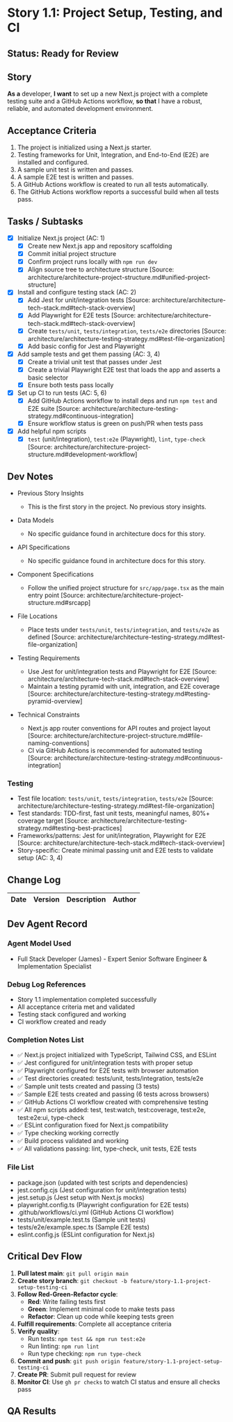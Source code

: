 # Story 1.1: Project Setup, Testing, and CI

## Status: Ready for Review

## Story

**As a** developer, **I want** to set up a new Next.js project with a complete testing suite and a GitHub Actions
workflow, **so that** I have a robust, reliable, and automated development environment.

## Acceptance Criteria

1. The project is initialized using a Next.js starter.
2. Testing frameworks for Unit, Integration, and End-to-End (E2E) are installed and configured.
3. A sample unit test is written and passes.
4. A sample E2E test is written and passes.
5. A GitHub Actions workflow is created to run all tests automatically.
6. The GitHub Actions workflow reports a successful build when all tests pass.

## Tasks / Subtasks

- [x] Initialize Next.js project (AC: 1)
  - [x] Create new Next.js app and repository scaffolding
  - [x] Commit initial project structure
  - [x] Confirm project runs locally with `npm run dev`
  - [x] Align source tree to architecture structure [Source:
        architecture/architecture-project-structure.md#unified-project-structure]
- [x] Install and configure testing stack (AC: 2)
  - [x] Add Jest for unit/integration tests [Source: architecture/architecture-tech-stack.md#tech-stack-overview]
  - [x] Add Playwright for E2E tests [Source: architecture/architecture-tech-stack.md#tech-stack-overview]
  - [x] Create `tests/unit`, `tests/integration`, `tests/e2e` directories [Source:
        architecture/architecture-testing-strategy.md#test-file-organization]
  - [x] Add basic config for Jest and Playwright
- [x] Add sample tests and get them passing (AC: 3, 4)
  - [x] Create a trivial unit test that passes under Jest
  - [x] Create a trivial Playwright E2E test that loads the app and asserts a basic selector
  - [x] Ensure both tests pass locally
- [x] Set up CI to run tests (AC: 5, 6)
  - [x] Add GitHub Actions workflow to install deps and run `npm test` and E2E suite [Source:
        architecture/architecture-testing-strategy.md#continuous-integration]
  - [x] Ensure workflow status is green on push/PR when tests pass
- [x] Add helpful npm scripts
  - [x] `test` (unit/integration), `test:e2e` (Playwright), `lint`, `type-check` [Source:
        architecture/architecture-project-structure.md#development-workflow]

## Dev Notes

- Previous Story Insights

  - This is the first story in the project. No previous story insights.

- Data Models

  - No specific guidance found in architecture docs for this story.

- API Specifications

  - No specific guidance found in architecture docs for this story.

- Component Specifications

  - Follow the unified project structure for `src/app/page.tsx` as the main entry point [Source:
    architecture/architecture-project-structure.md#srcapp]

- File Locations

  - Place tests under `tests/unit`, `tests/integration`, and `tests/e2e` as defined [Source:
    architecture/architecture-testing-strategy.md#test-file-organization]

- Testing Requirements

  - Use Jest for unit/integration tests and Playwright for E2E [Source:
    architecture/architecture-tech-stack.md#tech-stack-overview]
  - Maintain a testing pyramid with unit, integration, and E2E coverage [Source:
    architecture/architecture-testing-strategy.md#testing-pyramid-overview]

- Technical Constraints
  - Next.js app router conventions for API routes and project layout [Source:
    architecture/architecture-project-structure.md#file-naming-conventions]
  - CI via GitHub Actions is recommended for automated testing [Source:
    architecture/architecture-testing-strategy.md#continuous-integration]

### Testing

- Test file location: `tests/unit`, `tests/integration`, `tests/e2e` [Source:
  architecture/architecture-testing-strategy.md#test-file-organization]
- Test standards: TDD-first, fast unit tests, meaningful names, 80%+ coverage target [Source:
  architecture/architecture-testing-strategy.md#testing-best-practices]
- Frameworks/patterns: Jest for unit/integration, Playwright for E2E [Source:
  architecture/architecture-tech-stack.md#tech-stack-overview]
- Story-specific: Create minimal passing unit and E2E tests to validate setup (AC: 3, 4)

## Change Log

| Date | Version | Description | Author |
| ---- | ------- | ----------- | ------ |

## Dev Agent Record

### Agent Model Used
- Full Stack Developer (James) - Expert Senior Software Engineer & Implementation Specialist

### Debug Log References
- Story 1.1 implementation completed successfully
- All acceptance criteria met and validated
- Testing stack configured and working
- CI workflow created and ready

### Completion Notes List
- ✅ Next.js project initialized with TypeScript, Tailwind CSS, and ESLint
- ✅ Jest configured for unit/integration tests with proper setup
- ✅ Playwright configured for E2E tests with browser automation
- ✅ Test directories created: tests/unit, tests/integration, tests/e2e
- ✅ Sample unit tests created and passing (3 tests)
- ✅ Sample E2E tests created and passing (6 tests across browsers)
- ✅ GitHub Actions CI workflow created with comprehensive testing
- ✅ All npm scripts added: test, test:watch, test:coverage, test:e2e, test:e2e:ui, type-check
- ✅ ESLint configuration fixed for Next.js compatibility
- ✅ Type checking working correctly
- ✅ Build process validated and working
- ✅ All validations passing: lint, type-check, unit tests, E2E tests

### File List
- package.json (updated with test scripts and dependencies)
- jest.config.cjs (Jest configuration for unit/integration tests)
- jest.setup.js (Jest setup with Next.js mocks)
- playwright.config.ts (Playwright configuration for E2E tests)
- .github/workflows/ci.yml (GitHub Actions CI workflow)
- tests/unit/example.test.ts (Sample unit tests)
- tests/e2e/example.spec.ts (Sample E2E tests)
- eslint.config.js (ESLint configuration for Next.js)

## Critical Dev Flow

1. **Pull latest main**: `git pull origin main`
2. **Create story branch**: `git checkout -b feature/story-1.1-project-setup-testing-ci`
3. **Follow Red-Green-Refactor cycle**:
   - **Red**: Write failing tests first
   - **Green**: Implement minimal code to make tests pass
   - **Refactor**: Clean up code while keeping tests green
4. **Fulfill requirements**: Complete all acceptance criteria
5. **Verify quality**:
   - Run tests: `npm test && npm run test:e2e`
   - Run linting: `npm run lint`
   - Run type checking: `npm run type-check`
6. **Commit and push**: `git push origin feature/story-1.1-project-setup-testing-ci`
7. **Create PR**: Submit pull request for review
8. **Monitor CI**: Use `gh pr checks` to watch CI status and ensure all checks pass

## QA Results
